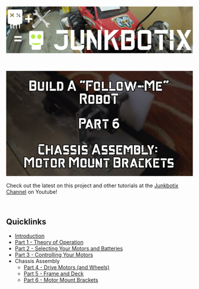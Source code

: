 ![Junkbotix Banner](./images/banner-1024px.jpg)

<br>

[![Part 6](./chassis-assembly/frame/images/motor-mount-brackets-720px.jpg)](https://www.youtube.com/watch?v=DKjOhdwGVQc)

Check out the latest on this project and other tutorials at the [Junkbotix Channel](https://www.youtube.com/channel/UCNxQ47xBEYjD-mey_lxj9Aw) on Youtube!

<br>

## Quicklinks

* [Introduction](./introduction)
* [Part 1 - Theory of Operation](./theory-of-operation)
* [Part 2 - Selecting Your Motors and Batteries](./motors-and-batteries)
* [Part 3 - Controlling Your Motors](./motor-control)
* Chassis Assembly
  * [Part 4 - Drive Motors (and Wheels)](./chassis-assembly/drive-motors)
  * [Part 5 - Frame and Deck](./chassis-assembly/frame)
  * [Part 6 - Motor Mount Brackets](./chassis-assembly/frame)